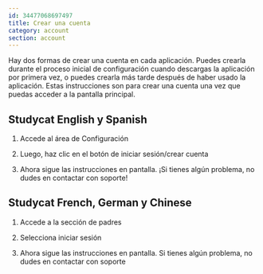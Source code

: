 ```yaml
---
id: 34477068697497
title: Crear una cuenta
category: account
section: account
---
```

Hay dos formas de crear una cuenta en cada aplicación. Puedes crearla durante el proceso inicial de configuración cuando descargas la aplicación por primera vez, o puedes crearla más tarde después de haber usado la aplicación. Estas instrucciones son para crear una cuenta una vez que puedas acceder a la pantalla principal.

## Studycat English y Spanish

1. Accede al área de Configuración

2. Luego, haz clic en el botón de iniciar sesión/crear cuenta

3. Ahora sigue las instrucciones en pantalla. ¡Si tienes algún problema, no dudes en contactar con soporte!

## Studycat French, German y Chinese

1. Accede a la sección de padres

2. Selecciona iniciar sesión

3. Ahora sigue las instrucciones en pantalla. Si tienes algún problema, no dudes en contactar con soporte

